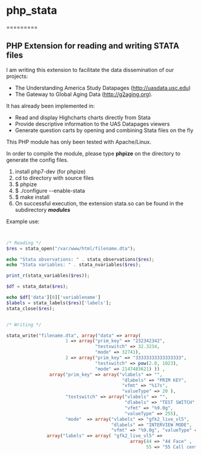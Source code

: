 # php_stata
=========

## PHP Extension for reading and writing STATA files

I am writing this extension to facilitate the data dissemination of our projects: 

- The Understanding America Study Datapages (http://uasdata.usc.edu) 
- The Gateway to Global Aging Data (http://g2aging.org). 

It has already been implemented in:

- Read and display Highcharts charts directly from Stata
- Provide descriptive information to the UAS Datapages viewers
- Generate question carts by opening and combining Stata files on the fly

This PHP module has only been tested with Apache/Linux.

In order to compile the module, please type **phpize** on the directory to generate the config files.

1. install php7-dev (for phpize)
2. cd to directory with source files
3. $ phpize
4. $ ./configure --enable-stata
5. $ make install
6. On successful execution, the extension stata.so can be found in the subdirectory ***modules***


Example use:

```php


/* Reading */
$res = stata_open("/var/www/html/filename.dta");

echo "Stata observations: " . stata_observations($res);
echo "Stata variables: " . stata_nvariables($res);

print_r(stata_variables($res));

$df = stata_data($res);

echo $df['data'][0]['variablename']
$labels = stata_labels($res)['labels'];
stata_close($res);


/* Writing */

stata_write("filename.dta", array("data" => array(
		              1 => array("prim_key" => "232342342", 
                                 "testswitch" => 32.3234, 
                                 "mode" => 32741), 
                      2 => array("prim_key" => "33333333333333333", 
                                 "testswitch" => pow(2.0, 1023), 
                                 "mode" => 2147483621) )) ,  
                array("prim_key" => array("vlabels" => "",
                                           "dlabels" => "PRIM KEY",
                                           "vfmt" => "%17s",
                                           "valueType" => 20 ),
                      "testswitch" => array("vlabels" => "",
                                            "dlabels" => "TEST SWITCH",
                                            "vfmt" => "%9.0g",
                                            "valueType" => 255), 
                      "mode"  => array("vlabels" => "gfk2_live_vl5", 
                                       "dlabels" => "INTERVIEW MODE", 
                                       "vfmt" => "%9.0g", "valueType" => 253)), 
               array("labels" => array( "gfk2_live_vl5" => 
                                              array(44 => "44 Face" ,
                                                    55 => "55 Call center"))));
```

